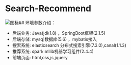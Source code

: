 # Search-Recommend
![图标](logomakr.com/6cLdum)## 环境参数介绍：
- 后端业务: Java(jdk1.8) ，SpringBoot框架(2.1.5)
- 后端存储: mysq|数据库(5.6) ，mybatis接入
- 搜索系统: elasticsearch 分布式搜索引擎(7.3.0),canal(1.1.3)
- 推荐系统: spark mllib机器学习组件(2.4.4)
- 前端页面: html,css,js,jquery
